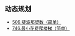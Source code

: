## 动态规划

- [509.斐波那契数（简单）](https://github.com/Capactity/blog/blob/master/algorithm/动态规划/509-斐波那契数.md)
- [746.最小花费爬楼梯（简单）](https://github.com/Capactity/blog/blob/master/algorithm/动态规划/70-爬楼梯.md)

